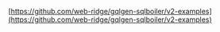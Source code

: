 [https://github.com/web-ridge/gqlgen-sqlboiler/v2-examples](https://github.com/web-ridge/gqlgen-sqlboiler/v2-examples)

